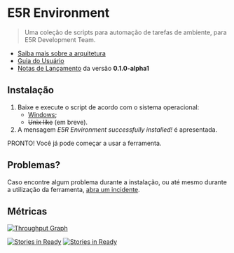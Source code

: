 E5R Environment
===============

> Uma coleção de scripts para automação de tarefas de ambiente, para E5R Development Team.

* [Saiba mais sobre a arquitetura](https://github.com/e5r/env/blob/v0.1.0-alpha1/doc/ARCHITECTURE.md)
* [Guia do Usuário](https://github.com/e5r/env/blob/v0.1.0-alpha1/doc/USERGUIDE.md)
* [Notas de Lançamento](https://github.com/e5r/env/releases/tag/v0.1.0-alpha1) da versão **0.1.0-alpha1**

## Instalação

1. Baixe e execute o script de acordo com o sistema operacional:
    * [Windows](https://raw.githubusercontent.com/e5r/env/v0.1.0-alpha1/e5r-install.cmd);
    * ~~Unix like~~ (em breve).
2. A mensagem *E5R Environment successfully installed!* é apresentada.

PRONTO! Você já pode começar a usar a ferramenta.

## Problemas?

Caso encontre algum problema durante a instalação, ou até mesmo durante a utilização da ferramenta, [abra um incidente](https://github.com/e5r/env/issues).

## Métricas

[![Throughput Graph](https://graphs.waffle.io/e5r/env/throughput.svg)](https://waffle.io/e5r/env/metrics)

[![Stories in Ready](https://badge.waffle.io/e5r/env.svg?label=ready&title=Ready)](http://waffle.io/e5r/env) [![Stories in Ready](https://badge.waffle.io/e5r/env.svg?label=In%20Progress&title=In%20Progress)](http://waffle.io/e5r/env)
